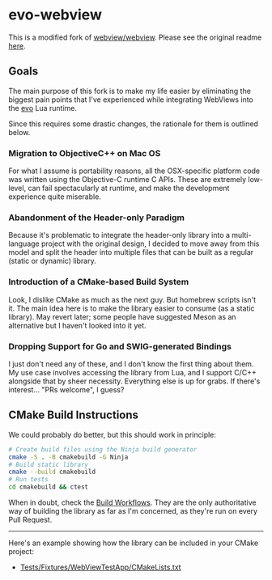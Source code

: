 # evo-webview

This is a modified fork of [webview/webview](https://github.com/webview/webview). Please see the original readme [here](https://github.com/webview/webview/blob/master/README.md).

## Goals

The main purpose of this fork is to make my life easier by eliminating the biggest pain points that I've experienced while integrating WebViews into the [evo](https://evo-lua.github.io/) Lua runtime. 

Since this requires some drastic changes, the rationale for them is outlined below.

### Migration to ObjectiveC++ on Mac OS

For what I assume is portability reasons, all the OSX-specific platform code was written using the Objective-C runtime C APIs. These are extremely low-level, can fail spectacularly at runtime, and make the development experience quite miserable.

### Abandonment of the Header-only Paradigm

Because it's problematic to integrate the header-only library into a multi-language project with the original design, I decided to move away from this model and split the header into multiple files that can be built as a regular (static or dynamic) library.

### Introduction of a CMake-based Build System

Look, I dislike CMake as much as the next guy. But homebrew scripts isn't it. The main idea here is to make the library easier to consume (as a static library). May revert later; some people have suggested Meson as an alternative but I haven't looked into it yet.

### Dropping Support for Go and SWIG-generated Bindings

I just don't need any of these, and I don't know the first thing about them. My use case involves accessing the library from Lua, and I support C/C++ alongside that by sheer necessity. Everything else is up for grabs. If there's interest... "PRs welcome", I guess?

## CMake Build Instructions

We could probably do better, but this should work in principle:

```sh
# Create build files using the Ninja build generator
cmake -S . -B cmakebuild -G Ninja
# Build static library
cmake --build cmakebuild
# Run tests
cd cmakebuild && ctest
```

When in doubt, check the [Build Workflows](https://github.com/evo-lua/evo-webview/tree/main/.github/workflows). They are the only authoritative way of building the library as far as I'm concerned, as they're run on every Pull Request.

---

Here's an example showing how the library can be included in your CMake project:

* [Tests/Fixtures/WebViewTestApp/CMakeLists.txt](Tests/Fixtures/WebViewTestApp/CMakeLists.txt)